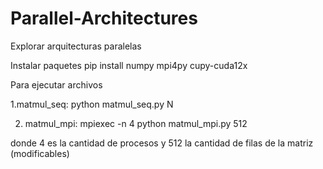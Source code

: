# Parallel-Architectures

Explorar arquitecturas paralelas

Instalar paquetes
pip install numpy mpi4py cupy-cuda12x

Para ejecutar archivos

1.matmul_seq:
python matmul_seq.py N

2. matmul_mpi:
   mpiexec -n 4 python matmul_mpi.py 512

donde 4 es la cantidad de procesos y 512 la cantidad de filas de la matriz (modificables)
